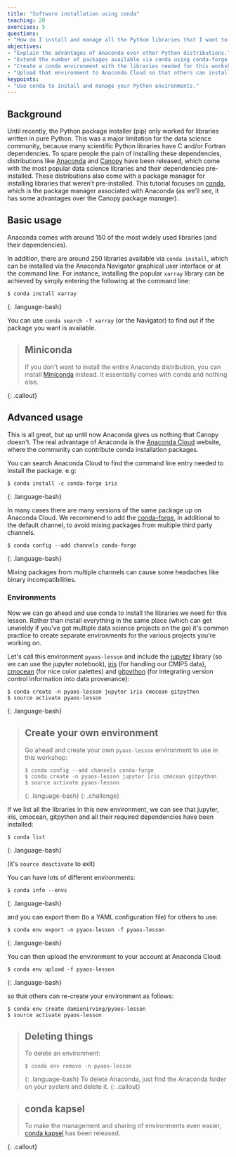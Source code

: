 ```yaml
---
title: "Software installation using conda"
teaching: 20
exercises: 5
questions:
- "How do I install and manage all the Python libraries that I want to use?"
objectives:
- "Explain the advantages of Anaconda over other Python distributions."
- "Extend the number of packages available via conda using conda-forge."
- "Create a conda environment with the libraries needed for this workshop."
- "Upload that environment to Anaconda Cloud so that others can install it." 
keypoints:
- "Use conda to install and manage your Python environments."
---
```


## Background

Until recently, the Python package installer (pip) only worked for libraries written in pure Python.
This was a major limitation for the data science community,
because many scientific Python libraries have C and/or Fortran dependencies.
To spare people the pain of installing these dependencies,
distributions like [Anaconda](https://www.anaconda.com/distribution/) and [Canopy](https://www.enthought.com/product/canopy/) have been released,
which come with the most popular data science libraries and their dependencies pre-installed.
These distributions also come with a package manager for installing libraries that weren’t pre-installed.
This tutorial focuses on [conda](https://conda.io/docs/),
which is the package manager associated with Anaconda (as we’ll see, it has some advantages over the Canopy package manager).

## Basic usage

Anaconda comes with around 150 of the most widely used libraries (and their dependencies).

In addition, there are around 250 libraries available via `conda install`,
which can be installed via the Anaconda Navigator graphical user interface or at the command line.
For instance, installing the popular `xarray` library can be achieved
by simply entering the following at the command line:
~~~
$ conda install xarray
~~~
{: .language-bash}

You can use `conda search -f xarray` (or the Navigator)
to find out if the package you want is available.

> ## Miniconda
>
> If you don't want to install the entire Anaconda distribution,
> you can install [Miniconda](http://conda.pydata.org/miniconda.html) instead.
> It essentially comes with conda and nothing else.
>
{: .callout}


## Advanced usage

This is all great, but up until now Anaconda gives us nothing that Canopy doesn't.
The real advantage of Anaconda is the [Anaconda Cloud](https://anaconda.org) website,
where the community can contribute conda installation packages.

You can search Anaconda Cloud
to find the command line entry needed to install the package. e.g:
~~~
$ conda install -c conda-forge iris
~~~
{: .language-bash}

In many cases there are many versions of the same package up on Anaconda Cloud.
We recommend to add the  [conda-forge](https://conda-forge.github.io/),
in additional to the default channel, to avoid mixing packages from multiple third party channels.
~~~
$ conda config --add channels conda-forge
~~~
{: .language-bash}


Mixing packages from multiple channels can cause some headaches like binary incompatibilities.

### Environments

Now we can go ahead and use conda to install the libraries we need for this lesson.
Rather than install everything in the same place
(which can get unwieldy if you've got multiple data science projects on the go)
it's common practice to create separate environments
for the various projects you're working on.

Let's call this environment `pyaos-lesson`
and include the [jupyter](https://jupyter.org/) library (so we can use the jupyter notebook),
[iris](http://scitools.org.uk/iris/) (for handling our CMIP5 data),
[cmocean](http://matplotlib.org/cmocean/) (for nice color palettes) and 
[gitpython](http://gitpython.readthedocs.io)
(for integrating version control information into data provenance):

~~~
$ conda create -n pyaos-lesson jupyter iris cmocean gitpython
$ source activate pyaos-lesson
~~~
{: .language-bash}

> ## Create your own environment
>
> Go ahead and create your own `pyaos-lesson` environment to use in this workshop:
> ~~~
> $ conda config --add channels conda-forge
> $ conda create -n pyaos-lesson jupyter iris cmocean gitpython
> $ source activate pyaos-lesson
> ~~~
> {: .language-bash}
{: .challenge}

If we list all the libraries in this new environment,
we can see that jupyter, iris, cmocean, gitpython
and all their required dependencies have been installed:

~~~
$ conda list
~~~
{: .language-bash}

(it's `source deactivate` to exit)

You can have lots of different environments:

~~~
$ conda info --envs
~~~
{: .language-bash}

and you can export them (to a YAML configuration file) for others to use:

~~~
$ conda env export -n pyaos-lesson -f pyaos-lesson
~~~
{: .language-bash}

You can then upload the environment to your account at Anaconda Cloud:

~~~
$ conda env upload -f pyaos-lesson
~~~
{: .language-bash}

so that others can re-create your environment as follows:

~~~
$ conda env create damienirving/pyaos-lesson
$ source activate pyaos-lesson
~~~

> ## Deleting things
>
> To delete an environment:
> ~~~
> $ conda env remove -n pyaos-lesson
> ~~~
> {: .language-bash}
> To delete Anaconda, just find the Anaconda folder on your system and delete it.
{: .callout}

> ## conda kapsel
>
> To make the management and sharing of environments even easier,
> [conda kapsel](https://www.continuum.io/blog/developer-blog/automate-your-readme-conda-kapsel-beta-1)
> has been released.
>
{: .callout}
